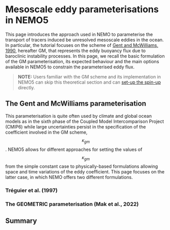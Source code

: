 # Mesoscale eddy parameterisations in NEMO5

This page introduces the approach used in NEMO to parameterise the transport of tracers induced be unresolved mesoscale eddies in the ocean. 
In particular, the tutorial focuses on the scheme of [Gent and McWilliams, 1990](https://doi.org/10.1175/1520-0485(1990)020%3C0150:IMIOCM%3E2.0.CO;2), hereafter GM, that represents the eddy buoyancy flux due to baroclinic instability processes.
In this page, we recall the basic formulation of the GM parameterisation, its expected behaviour and the main options available in NEMO5 to constrain the parameterised eddy flux.

> **NOTE:**  Users familiar with the GM scheme and its implementation in NEMO5 can skip this theoretical section and can [set-up the spin-up](spin_up.md) directly.

## The Gent and McWilliams parameterisation

This parameterisation is quite often used by climate and global ocean models as in the sixth phase of the Coupled Model Intercomparison Project (CMIP6) while large uncertainties persist in the specification of the coefficient involved in the GM scheme, $$\kappa_{gm}$$. NEMO5 allows for different approaches for setting the values of $$\kappa_{gm}$$ from the simple constant case to physically-based formulations allowing space and time variations of the eddy coefficient. This page focuses on the latter case, in which NEMO offers two different formulations.

### Tréguier et al. (1997)

### The GEOMETRIC parameterisation (Mak et al., 2022)

## Summary
